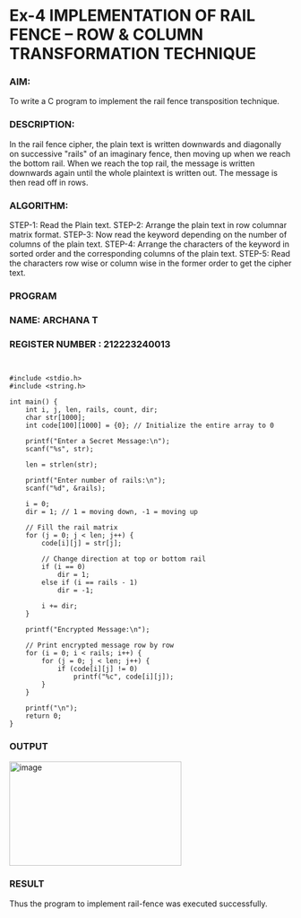 # Ex-4 IMPLEMENTATION OF RAIL FENCE – ROW & COLUMN TRANSFORMATION TECHNIQUE


### AIM:
To write a C program to implement the rail fence transposition technique.

### DESCRIPTION:

In the rail fence cipher, the plain text is written downwards and diagonally on successive "rails" of an imaginary fence, then moving up when we reach the bottom rail. When we reach the top rail, the message is written downwards again until the whole plaintext is written out. The message is then read off in rows.

### ALGORITHM:

STEP-1: Read the Plain text.
STEP-2: Arrange the plain text in row columnar matrix format.
STEP-3: Now read the keyword depending on the number of columns of the plain text.
STEP-4: Arrange the characters of the keyword in sorted order and the corresponding columns of the plain text.
STEP-5: Read the characters row wise or column wise in the former order to get the cipher text.

### PROGRAM
### NAME: ARCHANA T
### REGISTER NUMBER : 212223240013
```


#include <stdio.h>
#include <string.h>

int main() {
    int i, j, len, rails, count, dir;
    char str[1000];
    int code[100][1000] = {0}; // Initialize the entire array to 0

    printf("Enter a Secret Message:\n");
    scanf("%s", str);

    len = strlen(str);

    printf("Enter number of rails:\n");
    scanf("%d", &rails);

    i = 0;
    dir = 1; // 1 = moving down, -1 = moving up

    // Fill the rail matrix
    for (j = 0; j < len; j++) {
        code[i][j] = str[j];

        // Change direction at top or bottom rail
        if (i == 0)
            dir = 1;
        else if (i == rails - 1)
            dir = -1;

        i += dir;
    }

    printf("Encrypted Message:\n");

    // Print encrypted message row by row
    for (i = 0; i < rails; i++) {
        for (j = 0; j < len; j++) {
            if (code[i][j] != 0)
                printf("%c", code[i][j]);
        }
    }

    printf("\n");
    return 0;
}

```

### OUTPUT
<img width="307" height="186" alt="image" src="https://github.com/user-attachments/assets/be3c792a-8f7b-45de-98b1-9db847f582e7" />

### RESULT
Thus the program to implement rail-fence was executed successfully.
